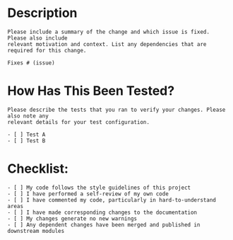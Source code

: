 # Description

    Please include a summary of the change and which issue is fixed. Please also include
    relevant motivation and context. List any dependencies that are required for this change.

    Fixes # (issue)

# How Has This Been Tested?

    Please describe the tests that you ran to verify your changes. Please also note any
    relevant details for your test configuration.

    - [ ] Test A
    - [ ] Test B

# Checklist:

    - [ ] My code follows the style guidelines of this project
    - [ ] I have performed a self-review of my own code
    - [ ] I have commented my code, particularly in hard-to-understand areas
    - [ ] I have made corresponding changes to the documentation
    - [ ] My changes generate no new warnings
    - [ ] Any dependent changes have been merged and published in downstream modules
